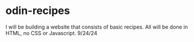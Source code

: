 # odin-recipes
I will be building a website that consists of basic recipes. All will be done in HTML, no CSS or Javascript. 
9/24/24